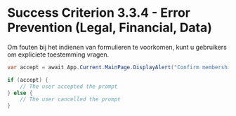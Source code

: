 # Success Criterion 3.3.4 - Error Prevention (Legal, Financial, Data)

Om fouten bij het indienen van formulieren te voorkomen, kunt u gebruikers om expliciete toestemming vragen.

```csharp
var accept = await App.Current.MainPage.DisplayAlert("Confirm membership?", "Your bank account will be billed.", "Confirm", "Cancel");

if (accept) {
    // The user accepted the prompt
} else {
    // The user cancelled the prompt
}
```
